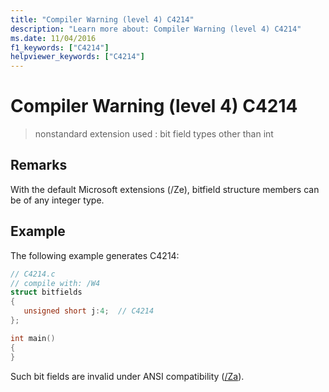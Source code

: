 ```yaml
---
title: "Compiler Warning (level 4) C4214"
description: "Learn more about: Compiler Warning (level 4) C4214"
ms.date: 11/04/2016
f1_keywords: ["C4214"]
helpviewer_keywords: ["C4214"]
---
```

# Compiler Warning (level 4) C4214

> nonstandard extension used : bit field types other than int

## Remarks

With the default Microsoft extensions (/Ze), bitfield structure members can be of any integer type.

## Example

The following example generates C4214:

```c
// C4214.c
// compile with: /W4
struct bitfields
{
   unsigned short j:4;  // C4214
};

int main()
{
}
```

Such bit fields are invalid under ANSI compatibility ([/Za](../../build/reference/za-ze-disable-language-extensions.md)).
